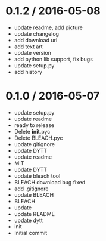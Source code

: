 
0.1.2 / 2016-05-08
==================

  * update readme, add picture
  * update changelog
  * add download url
  * add text art
  * update version
  * add python lib support, fix bugs
  * update setup.py
  * add history

0.1.0 / 2016-05-07
==================

  * update setup.py
  * update readme
  * ready to release
  * Delete __init__.pyc
  * Delete BLEACH.pyc
  * update gitignore
  * update DYTT
  * update readme
  * MIT
  * update DYTT
  * update bleach tool
  * BLEACH download bug fixed
  * add .gitignore
  * update BLEACH
  * BLEACH
  * update
  * update README
  * update dytt
  * init
  * Initial commit

